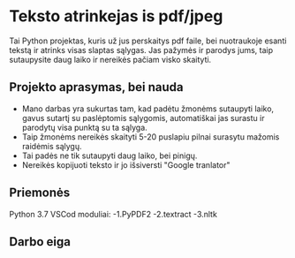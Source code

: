 # Teksto atrinkejas is pdf/jpeg

Tai Python projektas, kuris už jus perskaitys pdf faile, bei nuotraukoje esanti tekstą ir atrinks visas slaptas sąlygas. Jas pažymės ir parodys jums, taip sutaupysite daug laiko ir nereikės pačiam visko skaityti.

## Projekto aprasymas, bei nauda

- Mano darbas yra sukurtas tam, kad padėtu žmonėms sutaupyti laiko, gavus sutartį su paslėptomis sąlygomis, automatiškai jas surastu ir parodytų visa punktą su ta sąlyga.
- Taip žmonėms nereikės skaityti 5-20 puslapiu pilnai surasytu mažomis raidėmis sąlygų.
- Tai padės ne tik sutaupyti daug laiko, bei pinigų.
- Nereikės kopijuoti teksto ir jo išsiversti "Google tranlator"

## Priemonės

Python 3.7 VSCod moduliai:
-1.PyPDF2
-2.textract
-3.nltk

## Darbo eiga

